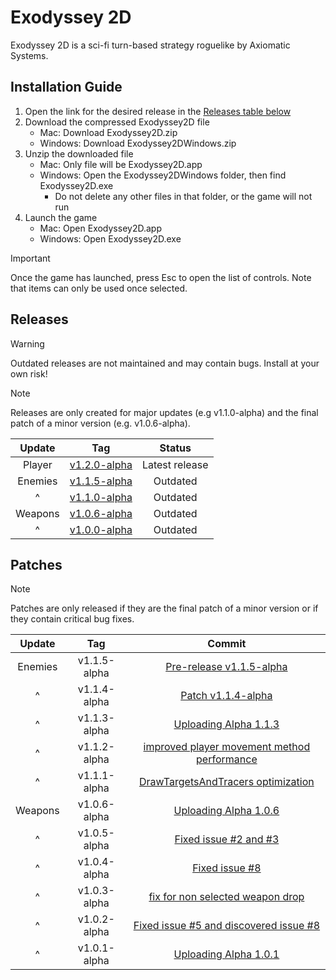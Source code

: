 # Exodyssey 2D

Exodyssey 2D is a sci-fi turn-based strategy roguelike by Axiomatic Systems.

## Installation Guide

1. Open the link for the desired release in the [Releases table below](https://github.com/recursehex/Exodyssey2D?tab=readme-ov-file#releases)
2. Download the compressed Exodyssey2D file
	- Mac: Download Exodyssey2D.zip
	- Windows: Download Exodyssey2DWindows.zip
3. Unzip the downloaded file
	- Mac: Only file will be Exodyssey2D.app
	- Windows: Open the Exodyssey2DWindows folder, then find Exodyssey2D.exe
		- Do not delete any other files in that folder, or the game will not run
4. Launch the game
	- Mac: Open Exodyssey2D.app
	- Windows: Open Exodyssey2D.exe

> [!IMPORTANT]  
> Once the game has launched, press Esc to open the list of controls. Note that items can only be used once selected.

## Releases

> [!WARNING]
> Outdated releases are not maintained and may contain bugs. Install at your own risk!

> [!NOTE]
> Releases are only created for major updates (e.g v1.1.0-alpha) and the final patch of a minor version (e.g. v1.0.6-alpha).
 
| Update| Tag | Status |
| :---: | :---: | :---: |
| Player | [v1.2.0-alpha](https://github.com/recursehex/Exodyssey2D/releases/tag/v1.2.0-alpha) | Latest release |
| Enemies | [v1.1.5-alpha](https://github.com/recursehex/Exodyssey2D/releases/tag/v1.1.5-alpha) | Outdated |
| ^ | [v1.1.0-alpha](https://github.com/recursehex/Exodyssey2D/releases/tag/v1.1.0-alpha) | Outdated |
| Weapons | [v1.0.6-alpha](https://github.com/recursehex/Exodyssey2D/releases/tag/v1.0.6-alpha) | Outdated |
| ^ | [v1.0.0-alpha](https://github.com/recursehex/Exodyssey2D/releases/tag/v1.0.0-alpha) | Outdated |

## Patches

> [!NOTE]
> Patches are only released if they are the final patch of a minor version or if they contain critical bug fixes.

| Update | Tag | Commit |
| :---: | :---: | :---: |
| Enemies | v1.1.5-alpha | [Pre-release v1.1.5-alpha](https://github.com/recursehex/Exodyssey2D/commit/351f5933a187e65e3fc7543b3348962704b382b6) |
| ^ | v1.1.4-alpha | [Patch v1.1.4-alpha](https://github.com/recursehex/Exodyssey2D/commit/4e7ac21a13ead6a35716805e36ef62b7527be787) |
| ^ | v1.1.3-alpha | [Uploading Alpha 1.1.3](https://github.com/recursehex/Exodyssey2D/commit/2dd73ed69b788b2b41e6d1d2596ee7ec7bb8d1d9) |
| ^ | v1.1.2-alpha | [improved player movement method performance](https://github.com/recursehex/Exodyssey2D/commit/0d5bce94ddb1b67934f7e40af2379aa8634ad67b) |
| ^ | v1.1.1-alpha | [DrawTargetsAndTracers optimization](https://github.com/recursehex/Exodyssey2D/commit/41603a6863eb9cb5338b9bd16e13a1f3f5b9f5df) |
| Weapons | v1.0.6-alpha | [Uploading Alpha 1.0.6](https://github.com/recursehex/Exodyssey2D/commit/b1c9f525188d3c7f2a460a894a20d3ad356d44db) |
| ^ | v1.0.5-alpha | [Fixed issue #2 and #3](https://github.com/recursehex/Exodyssey2D/commit/ae063fd81bbadcd024d8c32be7e1093cb701ad17) |
| ^ | v1.0.4-alpha | [Fixed issue #8](https://github.com/recursehex/Exodyssey2D/commit/8907e1d21dbce05f7276da11a23cb0895a681efe) |
| ^ | v1.0.3-alpha | [fix for non selected weapon drop](https://github.com/recursehex/Exodyssey2D/commit/1b9c0f72383b009e20c28db513b3df46d6f71bb3) |
| ^ | v1.0.2-alpha | [Fixed issue #5 and discovered issue #8](https://github.com/recursehex/Exodyssey2D/commit/999b05d0c63466fdfb4a64c5887288f3893742ae) |
| ^ | v1.0.1-alpha | [Uploading Alpha 1.0.1](https://github.com/recursehex/Exodyssey2D/commit/1a9c900b596d5c61c7c0db177e02da741eeb87a7) |
